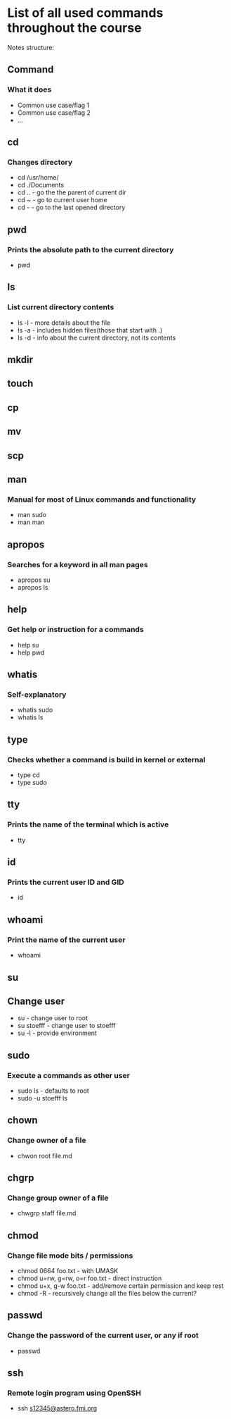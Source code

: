 # List of all used commands throughout the course

Notes structure:
## Command
### What it does
* Common use case/flag 1
* Common use case/flag 2
* ...

## cd
### Changes directory
* cd /usr/home/
* cd ./Documents
* cd .. - go the the parent of current dir
* cd ~ - go to current user home
* cd - - go to the last opened directory

## pwd
### Prints the absolute path to the current directory
* pwd

## ls
### List current directory contents
* ls -l - more details about the file
* ls -a - includes hidden files(those that start with .)
* ls -d - info about the current directory, not its contents

## mkdir
## touch
## cp
## mv
## scp

## man
### Manual for most of Linux commands and functionality
* man sudo
* man man

## apropos
### Searches for a keyword in all man pages
* apropos su
* apropos ls

## help
### Get help or instruction for a commands
* help su
* help pwd

## whatis
### Self-explanatory
* whatis sudo
* whatis ls

## type
### Checks whether a command is build in kernel or external
* type cd
* type sudo

## tty
### Prints the name of the terminal which is active
* tty

## id
### Prints the current user ID and GID
* id

## whoami
### Print the name of the current user
* whoami

## su
## Change user
* su - change user to root
* su stoefff - change user to stoefff
* su -l - provide environment

## sudo
### Execute a commands as other user
* sudo ls - defaults to root
* sudo -u stoefff ls

## chown
### Change owner of a file
* chwon root file.md

## chgrp
### Change group owner of a file
* chwgrp staff file.md

## chmod
### Change file mode bits / permissions
* chmod 0664 foo.txt - with UMASK
* chmod u=rw, g=rw, o=r foo.txt - direct instruction
* chmod u+x, g-w foo.txt - add/remove certain permission and keep rest
* chmod -R - recursively change all the files below the current?

## passwd
### Change the password of the current user, or any if root
* passwd

## ssh
### Remote login program using OpenSSH
* ssh s12345@astero.fmi.org